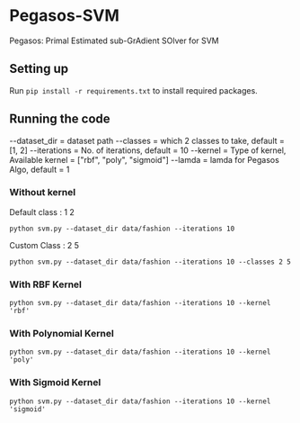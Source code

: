 # Pegasos-SVM
Pegasos: Primal Estimated sub-GrAdient SOlver for SVM

## Setting up

Run `pip install -r requirements.txt` to install required packages.

## Running the code
--dataset_dir = dataset path 
--classes = which 2 classes to take, default = [1, 2]
--iterations = No. of iterations, default = 10
--kernel = Type of kernel, Available kernel = ["rbf", "poly", "sigmoid"]
--lamda = lamda for Pegasos Algo, default = 1

### Without kernel 
Default class : 1 2
```
python svm.py --dataset_dir data/fashion --iterations 10
```
Custom Class : 2 5
```
python svm.py --dataset_dir data/fashion --iterations 10 --classes 2 5
```

### With RBF Kernel 
```
python svm.py --dataset_dir data/fashion --iterations 10 --kernel 'rbf' 
```

### With Polynomial Kernel 
```
python svm.py --dataset_dir data/fashion --iterations 10 --kernel 'poly'
```

### With Sigmoid Kernel
```
python svm.py --dataset_dir data/fashion --iterations 10 --kernel 'sigmoid'
```
